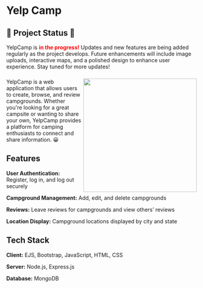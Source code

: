 # Yelp Camp

## 🚧 Project Status 🚧

<p>YelpCamp is <strong style="color: red;">in the progress!</strong> Updates and new features are being added regularly as the project develops. Future enhancements will include image uploads, interactive maps, and a polished design to enhance user experience. Stay tuned for more updates! </p>

###

<img align="right" src="https://images.squarespace-cdn.com/content/v1/5f0dc3176d40f05e88e7bd2c/1614685168931-E7LSPH5C2ID6L2CJSTK4/camping-animation.gif" width="300"></img>
<p align="left">YelpCamp is a web application that allows users to create, browse, and review campgrounds. Whether you're looking for a great campsite or wanting to share your own, YelpCamp provides a platform for camping enthusiasts to connect and share information. 😀
</p>

## Features

**User Authentication:** Register, log in, and log out securely

**Campground Management:** Add, edit, and delete campgrounds

**Reviews:** Leave reviews for campgrounds and view others’ reviews

**Location Display:** Campground locations displayed by city and state

## Tech Stack

**Client:** EJS, Bootstrap, JavaScript, HTML, CSS

**Server:** Node.js, Express.js

**Database:** MongoDB






